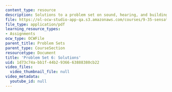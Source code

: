 ```yaml
---
content_type: resource
description: Solutions to a problem set on sound, hearing, and building the spectrogram.
file: https://ol-ocw-studio-app-qa.s3.amazonaws.com/courses/9-35-sensation-and-perception-spring-2009/1d73c74abb1f44b2936663888380cb22_MIT9_35s09_sol_pset06_part1.pdf
file_type: application/pdf
learning_resource_types:
- Assignments
ocw_type: OCWFile
parent_title: Problem Sets
parent_type: CourseSection
resourcetype: Document
title: 'Problem Set 6: Solutions'
uid: 1d73c74a-bb1f-44b2-9366-63888380cb22
video_files:
  video_thumbnail_file: null
video_metadata:
  youtube_id: null
---
```

